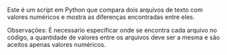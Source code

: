Este é um script em Python que compara dois arquivos de texto com valores numéricos e mostra as diferenças encontradas entre eles.

Observações: 
É necessario especificar onde se encontra cada arquivo no código, a quantidade de valores entre os arquivos deve ser a mesma e são aceitos apenas valores numéricos.

